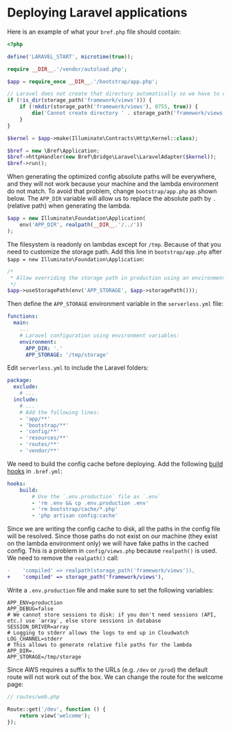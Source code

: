 # Deploying Laravel applications

Here is an example of what your `bref.php` file should contain:

```php
<?php

define('LARAVEL_START', microtime(true));

require __DIR__.'/vendor/autoload.php';

$app = require_once __DIR__.'/bootstrap/app.php';

// Laravel does not create that directory automatically so we have to create it
if (!is_dir(storage_path('framework/views'))) {
    if (!mkdir(storage_path('framework/views'), 0755, true)) {
        die('Cannot create directory ' . storage_path('framework/views'));
    }
}

$kernel = $app->make(Illuminate\Contracts\Http\Kernel::class);

$bref = new \Bref\Application;
$bref->httpHandler(new Bref\Bridge\Laravel\LaravelAdapter($kernel));
$bref->run();
```

When generating the optimized config absolute paths will be everywhere, and they will not work because your machine and the lambda environment do not match. To avoid that problem, change `bootstrap/app.php` as shown below. The `APP_DIR` variable will allow us to replace the absolute path by `.` (relative path) when generating the lambda.

```php
$app = new Illuminate\Foundation\Application(
    env('APP_DIR', realpath(__DIR__.'/../'))
);
```

The filesystem is readonly on lambdas except for `/tmp`. Because of that you need to customize the storage path. Add this line in `bootstrap/app.php` after `$app = new Illuminate\Foundation\Application`:

```php
/*
 * Allow overriding the storage path in production using an environment variable.
 */
$app->useStoragePath(env('APP_STORAGE', $app->storagePath()));
```

Then define the `APP_STORAGE` environment variable in the `serverless.yml` file:

```yaml
functions:
  main:
    ...
    # Laravel configuration using environment variables:
    environment:
      APP_DIR: '.'
      APP_STORAGE: '/tmp/storage'
```

Edit `serverless.yml` to include the Laravel folders:

```yaml
package:
  exclude:
    # ...
  include:
    # ...
    # Add the following lines:
    - 'app/**'
    - 'bootstrap/**'
    - 'config/**'
    - 'resources/**'
    - 'routes/**'
    - 'vendor/**'
```

We need to build the config cache before deploying. Add the following [build hooks](#build-hooks) in `.bref.yml`:

```yaml
hooks:
    build:
        # Use the `.env.production` file as `.env`
        - 'rm .env && cp .env.production .env'
        - 'rm bootstrap/cache/*.php'
        - 'php artisan config:cache'
```

Since we are writing the config cache to disk, all the paths in the config file will be resolved. Since those paths do not exist on our machine (they exist on the lambda environment only) we will have fake paths in the cached config. This is a problem in `config/views.php` because `realpath()` is used. We need to remove the `realpath()` call:

```diff
-    'compiled' => realpath(storage_path('framework/views')),
+    'compiled' => storage_path('framework/views'),
```

Write a `.env.production` file and make sure to set the following variables:

```dotenv
APP_ENV=production
APP_DEBUG=false
# We cannot store sessions to disk: if you don't need sessions (API, etc.) use `array`, else store sessions in database
SESSION_DRIVER=array
# Logging to stderr allows the logs to end up in Cloudwatch
LOG_CHANNEL=stderr
# This allows to generate relative file paths for the lambda
APP_DIR=.
APP_STORAGE=/tmp/storage
```

Since AWS requires a suffix to the URLs (e.g. `/dev` or `/prod`) the default route will not work out of the box. We can change the route for the welcome page:

```php
// routes/web.php

Route::get('/dev', function () {
    return view('welcome');
});
```
